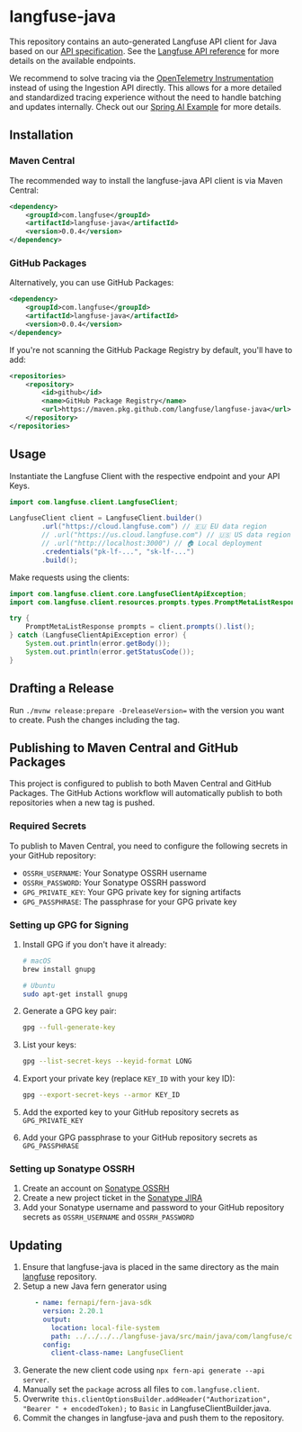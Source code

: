 # langfuse-java

This repository contains an auto-generated Langfuse API client for Java based on our [API specification](https://github.com/langfuse/langfuse/tree/main/fern/apis/server).
See the [Langfuse API reference](https://api.reference.langfuse.com) for more details on the available endpoints.

We recommend to solve tracing via the [OpenTelemetry Instrumentation](https://langfuse.com/docs/opentelemetry/get-started) instead of using the Ingestion API directly.
This allows for a more detailed and standardized tracing experience without the need to handle batching and updates internally.
Check out our [Spring AI Example](https://langfuse.com/docs/integrations/spring-ai) for more details.

## Installation

### Maven Central

The recommended way to install the langfuse-java API client is via Maven Central:

```xml
<dependency>
    <groupId>com.langfuse</groupId>
    <artifactId>langfuse-java</artifactId>
    <version>0.0.4</version>
</dependency>
```

### GitHub Packages

Alternatively, you can use GitHub Packages:

```xml
<dependency>
    <groupId>com.langfuse</groupId>
    <artifactId>langfuse-java</artifactId>
    <version>0.0.4</version>
</dependency>
```

If you're not scanning the GitHub Package Registry by default, you'll have to add:

```xml
<repositories>
    <repository>
        <id>github</id>
        <name>GitHub Package Registry</name>
        <url>https://maven.pkg.github.com/langfuse/langfuse-java</url>
    </repository>
</repositories>
```

## Usage

Instantiate the Langfuse Client with the respective endpoint and your API Keys.

```java
import com.langfuse.client.LangfuseClient;

LangfuseClient client = LangfuseClient.builder()
        .url("https://cloud.langfuse.com") // 🇪🇺 EU data region
        // .url("https://us.cloud.langfuse.com") // 🇺🇸 US data region
        // .url("http://localhost:3000") // 🏠 Local deployment
        .credentials("pk-lf-...", "sk-lf-...")
        .build();
```

Make requests using the clients:

```java
import com.langfuse.client.core.LangfuseClientApiException;
import com.langfuse.client.resources.prompts.types.PromptMetaListResponse;

try {
    PromptMetaListResponse prompts = client.prompts().list();
} catch (LangfuseClientApiException error) {
    System.out.println(error.getBody());
    System.out.println(error.getStatusCode());
}
```

## Drafting a Release

Run `./mvnw release:prepare -DreleaseVersion=` with the version you want to create.
Push the changes including the tag.

## Publishing to Maven Central and GitHub Packages

This project is configured to publish to both Maven Central and GitHub Packages. The GitHub Actions workflow will automatically publish to both repositories when a new tag is pushed.

### Required Secrets

To publish to Maven Central, you need to configure the following secrets in your GitHub repository:

- `OSSRH_USERNAME`: Your Sonatype OSSRH username
- `OSSRH_PASSWORD`: Your Sonatype OSSRH password
- `GPG_PRIVATE_KEY`: Your GPG private key for signing artifacts
- `GPG_PASSPHRASE`: The passphrase for your GPG private key

### Setting up GPG for Signing

1. Install GPG if you don't have it already:
   ```bash
   # macOS
   brew install gnupg

   # Ubuntu
   sudo apt-get install gnupg
   ```

2. Generate a GPG key pair:
   ```bash
   gpg --full-generate-key
   ```

3. List your keys:
   ```bash
   gpg --list-secret-keys --keyid-format LONG
   ```

4. Export your private key (replace `KEY_ID` with your key ID):
   ```bash
   gpg --export-secret-keys --armor KEY_ID
   ```

5. Add the exported key to your GitHub repository secrets as `GPG_PRIVATE_KEY`
6. Add your GPG passphrase to your GitHub repository secrets as `GPG_PASSPHRASE`

### Setting up Sonatype OSSRH

1. Create an account on [Sonatype OSSRH](https://s01.oss.sonatype.org/)
2. Create a new project ticket in the [Sonatype JIRA](https://issues.sonatype.org/)
3. Add your Sonatype username and password to your GitHub repository secrets as `OSSRH_USERNAME` and `OSSRH_PASSWORD`

## Updating

1. Ensure that langfuse-java is placed in the same directory as the main [langfuse](https://github.com/langfuse/langfuse) repository.
2. Setup a new Java fern generator using
   ```yaml
      - name: fernapi/fern-java-sdk
        version: 2.20.1
        output:
          location: local-file-system
          path: ../../../../langfuse-java/src/main/java/com/langfuse/client/
        config:
          client-class-name: LangfuseClient
   ```
3. Generate the new client code using `npx fern-api generate --api server`.
4. Manually set the `package` across all files to `com.langfuse.client`.
5. Overwrite `this.clientOptionsBuilder.addHeader("Authorization", "Bearer " + encodedToken);` to `Basic` in LangfuseClientBuilder.java.
6. Commit the changes in langfuse-java and push them to the repository.
